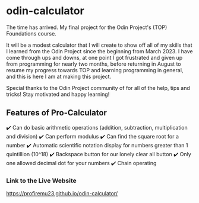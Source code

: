 # odin-calculator
The time has arrived. My final project for the Odin Project's (TOP) Foundations course.

It will be a modest calculator that I will create to show off all of my skills that I learned from the Odin Project since the beginning from March 2023. I have come through ups and downs, at one point I got frustrated and given up from programming for nearly two months, before returning in August to resume my progress towards TOP and learning programming in general, and this is here I am at making this project.

Special thanks to the Odin Project community of for all of the help, tips and tricks! Stay motivated and happy learning!

## Features of Pro-Calculator 
✔️ Can do basic arithmetic operations (addition, subtraction, multiplication and division)
✔️ Can perform modulus
✔️ Can find the square root for a number
✔️ Automatic scientific notation display for numbers greater than 1 quintillion (10^18)
✔️ Backspace button for our lonely clear all button
✔️ Only one allowed decimal dot for your numbers
✔️ Chain operating

### Link to the Live Website
https://profiremu23.github.io/odin-calculator/